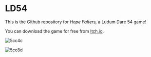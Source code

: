 # LD54
This is the Github repository for *Hope Falters,* a Ludum Dare 54 game!

You can download the game for free from [Itch.io](https://plasmastarfish.itch.io/hope-falters).

![5cc4c](https://github.com/jeremycryan/LD54/assets/22649301/21c7b5c4-f97c-4d8c-8cd1-08554acfc80b)

![5cc8d](https://github.com/jeremycryan/LD54/assets/22649301/3aaee6f6-76e4-4541-94b9-8369237cd364)
